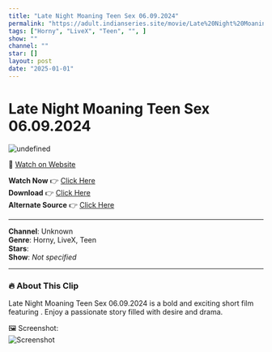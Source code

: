 ```yaml
---
title: "Late Night Moaning Teen Sex 06.09.2024"
permalink: "https://adult.indianseries.site/movie/Late%20Night%20Moaning%20Teen%20Sex%2006.09.2024"
tags: ["Horny", "LiveX", "Teen", "", ]
show: ""
channel: ""
star: []
layout: post
date: "2025-01-01"
---
```


# Late Night Moaning Teen Sex 06.09.2024

![undefined](https://desisins.com/wp-content/uploads/2024/09/Moaning-Teen-DesiSins.com_.jpg)

🔗 [Watch on Website](https://adult.indianseries.site/movie/Late%20Night%20Moaning%20Teen%20Sex%2006.09.2024)

**Watch Now** 👉 [Click Here](https://adult.indianseries.site/movie/Late%20Night%20Moaning%20Teen%20Sex%2006.09.2024)  
**Download** 👉 [Click Here](https://adult.indianseries.site/movie/Late%20Night%20Moaning%20Teen%20Sex%2006.09.2024)  
**Alternate Source** 👉 [Click Here](https://adult.indianseries.site/movie/Late%20Night%20Moaning%20Teen%20Sex%2006.09.2024)

---

**Channel**: Unknown  
**Genre**: Horny, LiveX, Teen  
**Stars**:   
**Show**: *Not specified*

---

### 🔥 About This Clip

Late Night Moaning Teen Sex 06.09.2024 is a bold and exciting short film featuring . Enjoy a passionate story filled with desire and drama.
 
🖼️ Screenshot:  
![Screenshot](https://desisins.com/wp-content/uploads/2024/09/Moaning-Teen-DesiSins.com_.jpg)
